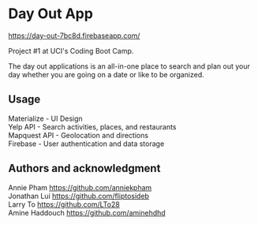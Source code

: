 # Day Out App

https://day-out-7bc8d.firebaseapp.com/

Project #1 at UCI's Coding Boot Camp.

The day out applications is an all-in-one place to search and plan out your day whether you are going on a date or like to be organized.

## Usage

Materialize - UI Design
<br>
Yelp API - Search activities, places, and restaurants
<br>
Mapquest API - Geolocation and directions
<br>
Firebase - User authentication and data storage

## Authors and acknowledgment

Annie Pham      https://github.com/anniekpham
<br>
Jonathan Lui    https://github.com/fliptosideb
<br>
Larry To        https://github.com/LTo28
<br>
Amine Haddouch  https://github.com/aminehdhd
